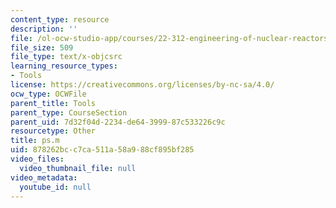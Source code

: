 ```yaml
---
content_type: resource
description: ''
file: /ol-ocw-studio-app/courses/22-312-engineering-of-nuclear-reactors-fall-2015/878262bcc7ca511a58a988cf895bf285_ps.m
file_size: 509
file_type: text/x-objcsrc
learning_resource_types:
- Tools
license: https://creativecommons.org/licenses/by-nc-sa/4.0/
ocw_type: OCWFile
parent_title: Tools
parent_type: CourseSection
parent_uid: 7d32f04d-2234-de64-3999-87c533226c9c
resourcetype: Other
title: ps.m
uid: 878262bc-c7ca-511a-58a9-88cf895bf285
video_files:
  video_thumbnail_file: null
video_metadata:
  youtube_id: null
---
```

